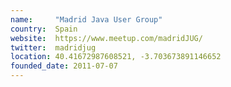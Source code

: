 ```yaml
---
name:     "Madrid Java User Group"
country:  Spain
website:  https://www.meetup.com/madridJUG/
twitter:  madridjug
location: 40.41672987608521, -3.703673891146652
founded_date: 2011-07-07
---
```

